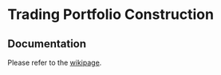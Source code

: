 # Trading Portfolio Construction

## Documentation
Please refer to the [wikipage](https://github.com/clarkwkw/summer_research/wiki).
